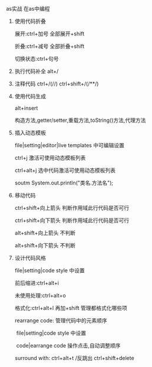 as实战 在as中编程

1. 使用代码折叠

   展开:ctrl+加号  全部展开+shift

   折叠:ctrl+减号  全部折叠+shift

   切换状态:ctrl+句号

2. 执行代码补全 alt+/

3. 注释代码 ctrl+/(//)  ctrl+shift+/(/**/)

4. 使用代码生成 

   alt+insert

   构造方法,getter/setter,重载方法,toString()方法,代理方法

5. 插入动态模板 

   file|setting|editor|live templates 中可编辑设置

   ctrl+j 激活可使用动态模板列表

   ctrl+alt+j 选中代码激活可使用动态模板列表

   soutm System.out.println("类名.方法名");

6. 移动代码

   ctrl+shift+向上箭头  判断作用域此行代码是否可行

   ctrl+shift+向下箭头 判断作用域此行代码是否可行

   alt+shift+向上箭头  不判断

   alt+shift+向下箭头  不判断

7. 设计代码风格

   file|setting|code style 中设置

   前后缩进:ctrl+alt+i

   未使用处理:ctrl+alt+o

   格式化:ctrl+alt+l    再加+shift 管理都格式化哪些项

   rearrange code: 管理代码中的元素顺序

   ​	file|setting|code style 中设置

   ​	code|earrange code 操作点击,自动调整顺序

   surround with:  ctrl+alt+t    /反跳出  ctrl+shift+delete

   ​

   ​

   ​

